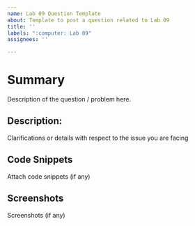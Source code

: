 ```yaml
---
name: Lab 09 Question Template
about: Template to post a question related to Lab 09
title: ''
labels: ":computer: Lab 09"
assignees: ''

---
```


# Summary

Description of the question / problem here.

## Description:

Clarifications or details with respect to the issue you are facing

## Code Snippets

Attach code snippets (if any)

## Screenshots

Screenshots (if any)
